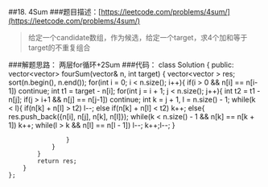 ##18. 4Sum
###题目描述：[https://leetcode.com/problems/4sum/](https://leetcode.com/problems/4sum/)
> 给定一个candidate数组，作为候选，给定一个target，求4个加和等于target的不重复组合

###解题思路：
两层for循环+2Sum
###代码：
	class Solution {
	public:
	    vector<vector<int>> fourSum(vector<int>& n, int target) {
	        vector<vector<int> > res;
	        sort(n.begin(), n.end());
	        for(int i = 0; i < n.size(); i++){
	            if(i > 0 && n[i] == n[i-1])
	                continue;
	            int t1 = target - n[i];
	            for(int j = i + 1; j < n.size(); j++){
	                int t2 = t1 - n[j];
	                if(j > i+1 && n[j] == n[j-1])
	                    continue;
	                int k = j + 1, l = n.size() - 1;
	                while(k < l){
	                    if(n[k] + n[l] > t2)
	                        l--;
	                    else if(n[k] + n[l] < t2)
	                        k++;
	                    else{
	                        res.push_back({n[i], n[j], n[k], n[l]});
	                        while(k < n.size() - 1 && n[k] == n[k + 1]) k++;
	                        while(l > k && n[l] == n[l - 1]) l--;
	                        k++;l--;
	                    }
	                    
	                }
	            }
	        }
	        return res;
	    }
	};